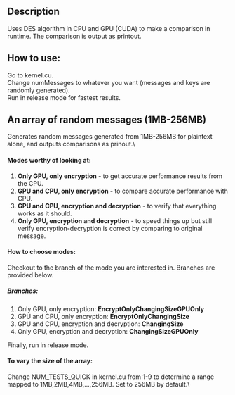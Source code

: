## Description
Uses DES algorithm in CPU and GPU (CUDA) to make a comparison in runtime. The comparison is output as printout.
## How to use:
Go to kernel.cu.\
Change numMessages to whatever you want (messages and keys are randomly generated).\
Run in release mode for fastest results.

## An array of random messages (1MB-256MB)
Generates random messages generated from 1MB-256MB for plaintext alone, and outputs comparisons as prinout.\
#### Modes worthy of looking at:
1. **Only GPU, only encryption** - to get accurate performance results from the CPU.
2. **GPU and CPU, only encryption** - to compare accurate performance with CPU.
3. **GPU and CPU, encryption and decryption** - to verify that everything works as it should.
4. **Only GPU, encryption and decryption** - to speed things up but still verify encryption-decryption is correct by comparing to original message.

#### How to choose modes:
Checkout to the branch of the mode you are interested in. Branches are provided below.
##### Branches:
1. Only GPU, only encryption: **EncryptOnlyChangingSizeGPUOnly**
2. GPU and CPU, only encryption: **EncryptOnlyChangingSize**
3. GPU and CPU, encryption and decryption: **ChangingSize**
4. Only GPU, encryption and decryption: **ChangingSizeGPUOnly**

Finally, run in release mode.
#### To vary the size of the array:
Change NUM_TESTS_QUICK in kernel.cu from 1-9 to determine a range mapped to 1MB,2MB,4MB,...,256MB. Set to 256MB by default.\

